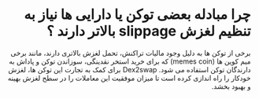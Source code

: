 <div dir="rtl" lang="fa">

# چرا مبادله بعضی توکن یا دارایی ها نیاز به تنظیم لغزش slippage بالاتر دارند ؟


برخی از توکن ها به دلیل وجود مالیات تراکنش، تحمل لغزش بالاتری دارند، مانند برخی میم کوین ها (memes coin) که برای خرید استخر نقدینگی، سوزاندن توکن و پاداش به دارندگان توکن استفاده می شود. Dex2swap برای کمک به تجارت این توکن ها، لغزش خودکار را راه اندازی کرده است تا میزان موفقیت این معاملات را در سطح لغزش بهینه و بهبود بخشد.